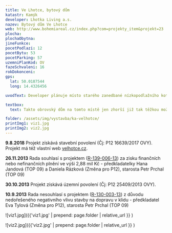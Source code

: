 ```yaml
---
title: Ve Lhotce, bytový dům
katastr: Kamýk
developer: Lhotka Living a.s.
nazev: Bytový dům Ve Lhotce
web: http://www.bohemiareal.cz/index.php?com=projekty_item&projekt=23
plocha:
plochaObytna:
jineFunkce: 
pocetPodlazi: 12
pocetBytu: 53
pocetParking: 57
uzemniPlanKod: OV
fazeSchvaleni: 16
rokDokonceni:
gps:
  lat: 50.0187544
  long: 14.4326456

uvodText: Developer plánuje místo starého zanedbané nízkopodlažního kotelny postavit 12patrový dům, který bude navazovat na sousední panelový dům.

textbox:
  text: Takto obrovský dům na tomto místě jen zhorší již tak těžkou možnost parkování pro stávající obyvatele.

folder: /assets/img/vystavba/ka-velhotce/
printImg1: viz1.jpg
printImg2: viz2.jpg
---
```


**9.8.2018** Projekt získává stavební povolení (Čj: P12 16639/2017 OVY). Projekt má též vlastní web [velhotce.cz](http://www.velhotce.cz/).

**26.11.2013** Rada souhlasí s projektem ([R-139-006-13](https://www.praha12.cz/assets/File.ashx?id_org=80112&id_dokumenty=31945)) za zisku finančních nebo nefinančních plnění ve výši 2,88 mil Kč - předkladatelky Hana Jandová (TOP 09) a Daniela Rázková (Změna pro P12), starosta Petr Prchal (TOP 09)

**30.10.2013** Projekt získává územní povolení (Čj: P12 25409/2013 OVY).

**10.9.2013** Rada nesouhlasí s projektem ([R-130-003-13](https://www.praha12.cz/assets/File.ashx?id_org=80112&id_dokumenty=31518)) z důvodu nedořešeného negativního vlivu stavby na dopravu v klidu - předkladatel Eva Tylová (Změna pro P12), starosta Petr Prchal (TOP 09)

![viz1.jpg]({{'viz1.jpg' | prepend: page.folder | relative_url }} )

![viz2.jpg]({{'viz2.jpg' | prepend: page.folder | relative_url }} )


